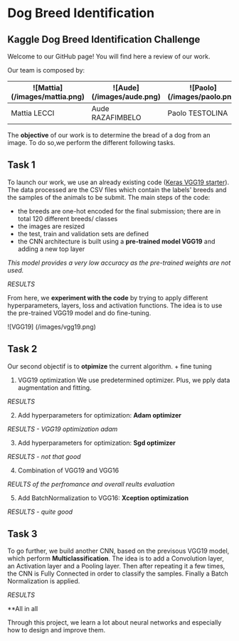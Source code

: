 # Dog Breed Identification
## Kaggle Dog Breed Identification Challenge

Welcome to our GitHub page! You will find here a review of our work.

Our team is composed by:

![Mattia] (/images/mattia.png)|![Aude] (/images/aude.png)|![Paolo] (/images/paolo.png)            
------------ | ------------ |------------ 
  Mattia LECCI |   Aude RAZAFIMBELO |   Paolo TESTOLINA

The **objective** of our work is to determine the bread of a dog from an image. To do so,we perform the different following tasks.


## Task 1

To launch our work, we use an already existing code ([Keras VGG19 starter](https://www.kaggle.com/orangutan/keras-vgg19-starter/notebook)). The data processed are the CSV files which contain the labels' breeds and the samples of the animals to be submit. The main steps of the code:
* the breeds are one-hot encoded for the final submission; there are in total 120 different breeds/ classes
* the images are resized
* the test, train and validation sets are defined
* the CNN architecture is built using a **pre-trained model VGG19** and adding a new top layer

*This model provides a very low accuracy as the pre-trained weights are not used.*

*RESULTS*

From here, we **experiment with the code** by trying to apply different hyperparameters, layers, loss and activation functions.
The idea is to use the pre-trained VGG19 model and do fine-tuning.

![VGG19] (/images/vgg19.png)  


## Task 2

Our second objectif is to **otpimize** the current algorithm. + fine tuning

1. VGG19 optimization
We use predetermined optimizer. Plus, we pply data augmentation and fitting.

*RESULTS*

2. Add hyperparameters for optimization: **Adam optimizer**

*RESULTS - VGG19 optimization adam*

3. Add hyperparameters for optimization: **Sgd optimizer**

*RESULTS - not that good*

4. Combination of VGG19 and VGG16

*REULTS of the perfromance and overall reults evaluation*

5. Add BatchNormalization to VGG16: **Xception optimization**

*RESULTS - quite good*


## Task 3

To go further, we build another CNN, based on the previsous VGG19 model, which perform **Multiclassification**.
The idea is to add a Convolution layer, an Activation layer and a Pooling layer. Then after repeating it a few times, the CNN is Fully Connected in order to classify the samples. Finally a Batch Normalization is applied.

*RESULTS*

**All in all

Through this project, we learn a lot about neural networks and especially how to design and improve them. 
